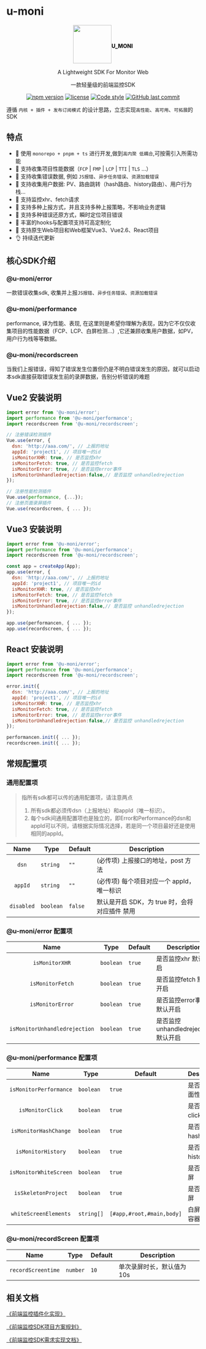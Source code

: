 # u-moni

<div align="center">
<div style="display:flex;justify-content:center;align-items:center">
<img src="https://mp-d322ff4c-eb38-4255-92aa-03c9d6dd9858.cdn.bspapp.com/u-moni.png" alt="" style="width:100px"><p style="font-weight:800;padding-top:10px"> U_MONI</p>
</div> 
<p> A Lightweight SDK For Monitor Web</p>
<p>一款轻量级的前端监控SDK</p>

[![npm version](https://img.shields.io/npm/v/@u-moni/error.svg?style=flat-square)](https://www.npmjs.com/package/@u-moni/error)
[![license](https://img.shields.io/github/license/clouDr-f2e/mitojs)](https://www.npmjs.com/package/@u-moni/error)
[![Code style](https://img.shields.io/badge/code_style-prettier-ff69b4.svg?style=flat-square)](https://github.com/prettier/prettier)
[![GitHub last commit](https://img.shields.io/github/last-commit/1930850328/u-moni.svg?style=flat-square)](https://github.com/1930850328/u-moni)

</div>

遵循 `内核 + 插件 + 发布订阅模式` 的设计思路，立志实现`高性能`、`高可用`、`可拓展`的SDK

## 特点

- 🔨 使用 `monorepo + pnpm + ts` 进行开发,做到`高内聚 低耦合`,可按需引入所需功能
- 🔨 支持收集项目性能数据（`FCP` | `FMP` | `LCP` | `TTI` | `TLS` ...）
- 🔨 支持收集错误数据, 例如 `JS报错`、`异步任务错误`、`资源加载错误`
- 🔨 支持收集用户数据: PV、路由跳转（hash路由、history路由）、用户行为栈...
- 🔨 支持监控xhr、fetch请求
- 🔨 支持多种上报方式，并且支持多种上报策略，不影响业务逻辑
- 🔨 支持多种错误还原方式，瞬时定位项目错误
- 🔨 丰富的hooks与配置项支持可高定制化
- 🔨 支持原生Web项目和Web框架Vue3、Vue2.6、React项目
- 👌 持续迭代更新

## 核心SDK介绍

### @u-moni/error

一款错误收集sdk, 收集并上报`JS报错`、`异步任务错误`、`资源加载错误`

### @u-moni/performance

performance, 译为性能、表现, 在这里则是希望你理解为表现，因为它不仅仅收集项目的性能数据（FCP、LCP、白屏检测...）,它还兼顾收集用户数据，如PV，用户行为栈等等数据。

### @u-moni/recordscreen

当我们上报错误，得知了错误发生位置但仍是不明白错误发生的原因，就可以启动本sdk直接获取错误发生前的录屏数据，告别分析错误的难题

## Vue2 安装说明

```javascript
import error from '@u-moni/error';
import performance from '@u-moni/performance';
import recordscreen from '@u-moni/recordscreen';

// 注册错误检测插件
Vue.use(error, {
  dsn: 'http://aaa.com/', // 上报的地址
  appId: 'project1', // 项目唯一的id
  isMonitorXHR: true, // 是否监控xhr
  isMonitorFetch: true, // 是否监控fetch
  isMonitorError: true, // 是否监控error事件
  isMonitorUnhandledrejection:false,// 是否监控 unhandledrejection
});

// 注册性能检测插件
Vue.use(performance, {...});
// 注册页面录屏插件
Vue.use(recordscreen, { ... });
```

## Vue3 安装说明

```javascript
import error from '@u-moni/error';
import performance from '@u-moni/performance';
import recordscreen from '@u-moni/recordscreen';

const app = createApp(App);
app.use(error, {
  dsn: 'http://aaa.com/', // 上报的地址
  appId: 'project1', // 项目唯一的id
  isMonitorXHR: true, // 是否监控xhr
  isMonitorFetch: true, // 是否监控fetch
  isMonitorError: true, // 是否监控error事件
  isMonitorUnhandledrejection:false,// 是否监控 unhandledrejection
});

app.use(performancen, { ... });
app.use(recordscreen, { ... });
```

## React 安装说明

```javascript
import error from '@u-moni/error';
import performance from '@u-moni/performance';
import recordscreen from '@u-moni/recordscreen';

error.init({
  dsn: 'http://aaa.com/', // 上报的地址
  appId: 'project1', // 项目唯一的id
  isMonitorXHR: true, // 是否监控xhr
  isMonitorFetch: true, // 是否监控fetch
  isMonitorError: true, // 是否监控error事件
  isMonitorUnhandledrejection:false,// 是否监控 unhandledrejection
});

performancen.init({ ... });
recordscreen.init({ ... });
```

## 常规配置项

### 通用配置项

> 指所有sdk都可以传的通用配置项，请注意两点
>
> 1. 所有sdk都必须传dsn（上报地址）和appId（唯一标识）。
> 2. 每个sdk间通用配置项也是独立的，即Error和Performance的dsn和appId可以不同，请根据实际情况选择，若是同一个项目最好还是使用相同的appId。

|    Name    | Type      | Default | Description                                    |
| :--------: | --------- | ------- | ---------------------------------------------- | 
|   `dsn`    | `string`  | `""`    | (必传项) 上报接口的地址，post 方法             |
|  `appId`   | `string`  | `""`    | (必传项) 每个项目对应一个 appId，唯一标识      |     |
| `disabled` | `boolean` | `false` | 默认是开启 SDK，为 true 时，会将 对应插件 禁用 |

### @u-moni/error 配置项

|             Name              | Type      | Default | Description                          |
| :---------------------------: | --------- | ------- | ------------------------------------ |
|        `isMonitorXHR`         | `boolean` | `true`  | 是否监控xhr 默认开启                 |
|       `isMonitorFetch`        | `boolean` | `true`  | 是否监控fetch 默认开启               |
|       `isMonitorError`        | `boolean` | `true`  | 是否监控error事件 默认开启           |
| `isMonitorUnhandledrejection` | `boolean` | `true`  | 是否监控 unhandledrejection 默认开启 |

### @u-moni/performance 配置项

|          Name          | Type       | Default                   | Description          |
| :--------------------: | ---------- | ------------------------- | -------------------- |
| `isMonitorPerformance` | `boolean`  | `true`                    | 是否获取页面性能指标 |
|    `isMonitorClick`    | `boolean`  | `true`                    | 是否监听click事件    |
| `isMonitorHashChange`  | `boolean`  | `true`                    | 是否监听hash模式     |
|   `isMonitorHistory`   | `boolean`  | `true`                    | 是否监听history模式  |
| `isMonitorWhiteScreen` | `boolean`  | `true`                    | 是否检测白屏         |
|  `isSkeletonProject`   | `boolean`  | `true`                    | 是否有骨架屏         |
| `whiteScreenElements`  | `string[]` | `[#app,#root,#main,body]` | 白屏检测的容器列表   |

### @u-moni/recordScreen 配置项

|        Name        | Type     | Default | Description                |
| :----------------: | -------- | ------- | -------------------------- |
| `recordScreentime` | `number` | `10`    | 单次录屏时长，默认值为 10s |


## 相关文档
[《前端监控插件化实现》](https://www.yuque.com/u37746825/mbolqn/qy5lcdarkoaxql3c) 

[《前端监控SDK项目方案规划》](https://www.yuque.com/u37746825/mbolqn/our19qt8be58lfki) 

[《前端监控SDK需求实现文档》](https://www.yuque.com/u37746825/mbolqn/qz1dvsyptr5gzvb3) 